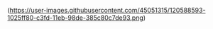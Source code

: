 (https://user-images.githubusercontent.com/45051315/120588593-1025ff80-c3fd-11eb-98de-385c80c7de93.png)
